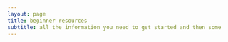 ```yaml
---
layout: page
title: beginner resources
subtitle: all the information you need to get started and then some
---
```

